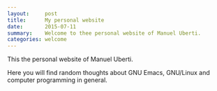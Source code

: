 ```yaml
---
layout:     post
title:      My personal website
date:       2015-07-11
summary:    Welcome to thee personal website of Manuel Uberti.
categories: welcome
---
```


This the personal website of Manuel Uberti.

Here you will find random thoughts about GNU Emacs, GNU/Linux and computer
programming in general.
